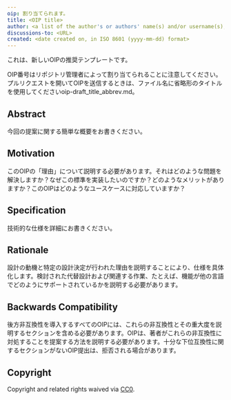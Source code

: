```yaml
---
oip: 割り当てられます。
title: <OIP title>
author: <a list of the author's or authors' name(s) and/or username(s), or name(s) and email(s), e.g. (use with the parentheses or triangular brackets): FirstName LastName (@GitHubUsername), FirstName LastName <foo@bar.com>, FirstName (@GitHubUsername) and GitHubUsername (@GitHubUsername)>
discussions-to: <URL>
created: <date created on, in ISO 8601 (yyyy-mm-dd) format>
---
```


これは、新しいOIPの推奨テンプレートです。

OIP番号はリポジトリ管理者によって割り当てられることに注意してください。プルリクエストを開いてOIPを送信するときは、ファイル名に省略形のタイトルを使用してくださいoip-draft_title_abbrev.md。

## Abstract
今回の提案に関する簡単な概要をお書きください。

## Motivation
このOIPの「理由」について説明する必要があります。それはどのような問題を解決しますか？なぜこの標準を実装したいのですか？どのようなメリットがありますか？このOIPはどのようなユースケースに対応していますか？

## Specification
技術的な仕様を詳細にお書きください。

## Rationale
設計の動機と特定の設計決定が行われた理由を説明することにより、仕様を具体化します。検討された代替設計および関連する作業、たとえば、機能が他の言語でどのようにサポートされているかを説明する必要があります。

## Backwards Compatibility
後方非互換性を導入するすべてのOIPには、これらの非互換性とその重大度を説明するセクションを含める必要があります。OIPは、著者がこれらの非互換性に対処することを提案する方法を説明する必要があります。十分な下位互換性に関するセクションがないOIP提出は、拒否される場合があります。

## Copyright
Copyright and related rights waived via [CC0](https://creativecommons.org/publicdomain/zero/1.0/).
